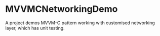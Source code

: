# MVVMCNetworkingDemo
 A project demos MVVM-C pattern working with customised networking layer, which has unit testing.
